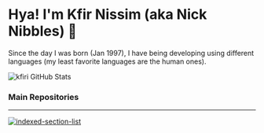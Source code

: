 # Hya! I'm Kfir Nissim (aka Nick Nibbles) 👋

Since the day I was born (Jan 1997), I have being developing using different languages
(my least favorite languages are the human ones).

![kfiri GitHub Stats](https://github-readme-stats.codestackr.vercel.app/api?username=kfiri&show_icons=true&hide_border=true&theme=prussian)

### Main Repositories

---

[![indexed-section-list](https://github-readme-stats.vercel.app/api/pin/?username=kfiri&repo=indexed-section-list&hide_border=true&theme=dark)](https://github.com/kfiri/indexed-section-list)

[website]: https://nicknibbles.com
[linkedin]: https://www.linkedin.com/in/kfir-nissim-0368071b2/
